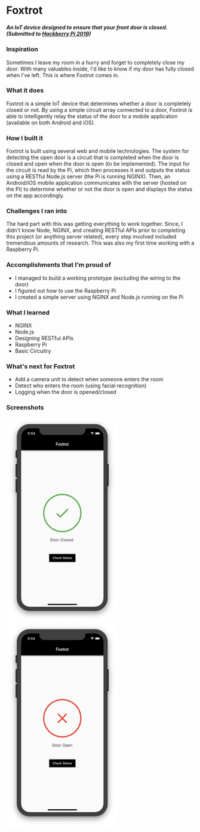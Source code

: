 # Foxtrot
##### An IoT device designed to ensure that your front door is closed. (Submitted to [Hackberry Pi 2019](https://devpost.com/software/big-brother-02vaz8#updates))


### Inspiration
Sometimes I leave my room in a hurry and forget to completely close my door. With many valuables inside, I'd like to know if my door has fully closed when I've left. This is where Foxtrot comes in.

### What it does
Foxtrot is a simple IoT device that determines whether a door is completely closed or not. By using a simple circuit array connected to a door, Foxtrot is able to intelligently relay the status of the door to a mobile application (available on both Android and iOS).

### How I built it
Foxtrot is built using several web and mobile technologies. The system for detecting the open door is a circuit that is completed when the door is closed and open when the door is open (to be implemented). The input for the circuit is read by the Pi, which then processes it and outputs the status using a RESTful Node.js server (the Pi is running NGINX). Then, an Android/iOS mobile application communicates with the server (hosted on the Pi) to determine whether or not the door is open and displays the status on the app accordingly.

### Challenges I ran into
The hard part with this was getting everything to work together. Since, I didn't know Node, NGINX, and creating RESTful APIs prior to completing this project (or anything server related), every step involved included tremendous amounts of research. This was also my first time working with a Raspberry Pi.

### Accomplishments that I'm proud of
- I managed to build a working prototype (excluding the wiring to the door)
- I figured out how to use the Raspberry Pi
- I created a simple server using NGINX and Node.js running on the Pi

### What I learned
- NGINX
- Node.js
- Designing RESTful APIs
- Raspberry Pi
- Basic Circuitry

### What's next for Foxtrot
- Add a camera unit to detect when someone enters the room
- Detect who enters the room (using facial recognition)
- Logging when the door is opened/closed

### Screenshots
<img alt="Door Closed" src="screenshots/closed.png" width="300px"/>
<img alt="Door Open" src="screenshots/open.png" width="300px"/>
